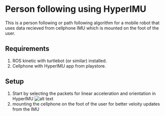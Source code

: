 # Person following using HyperIMU

This is a person following or path following algorithm for a mobile robot that uses data recieved from cellphone IMU which is mounted on the foot of the user.

## Requirements
1. ROS kinetic with turtlebot (or similar) installed.
2. Cellphone with HyperIMU app from playstore.

## Setup

1. Start by selecting the packets for linear acceleration and orientation in HyperIMU
![alt text](https://raw.githubusercontent.com/DamAnirban/Person-Follow-using-HyperIMU/blob/master/img/Screenshot_2018-09-25-22-09-38-713_com.ianovir.hyper_imu.png)
2. mounting the cellphone on the foot of the user for better veloity updates from the IMU
